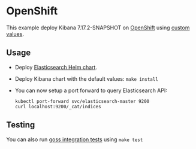 # OpenShift

This example deploy Kibana 7.17.2-SNAPSHOT on [OpenShift][] using [custom values][].

## Usage

* Deploy [Elasticsearch Helm chart][].

* Deploy Kibana chart with the default values: `make install`

* You can now setup a port forward to query Elasticsearch API:

  ```
  kubectl port-forward svc/elasticsearch-master 9200
  curl localhost:9200/_cat/indices
  ```

## Testing

You can also run [goss integration tests][] using `make test`


[custom values]: https://github.com/elastic/helm-charts/tree/7.17/elasticsearch/examples/openshift/values.yaml
[elasticsearch helm chart]: https://github.com/elastic/helm-charts/tree/7.17/elasticsearch/examples/openshift/
[goss integration tests]: https://github.com/elastic/helm-charts/tree/7.17/elasticsearch/examples/openshift/test/goss.yaml
[openshift]: https://www.openshift.com/
